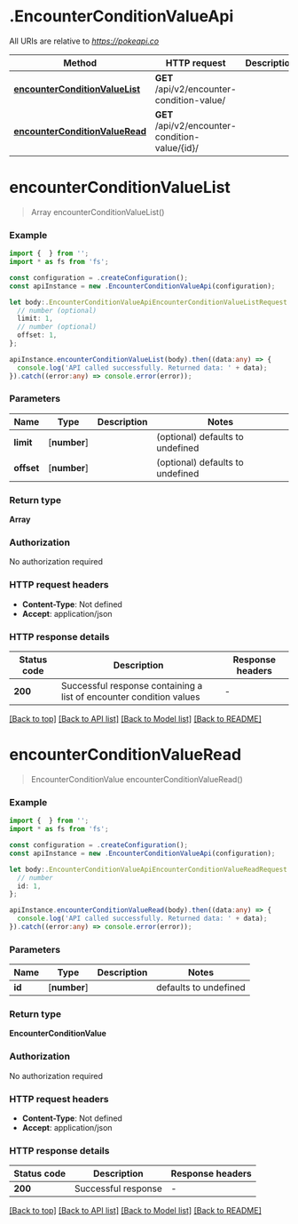 # .EncounterConditionValueApi

All URIs are relative to *https://pokeapi.co*

Method | HTTP request | Description
------------- | ------------- | -------------
[**encounterConditionValueList**](EncounterConditionValueApi.md#encounterConditionValueList) | **GET** /api/v2/encounter-condition-value/ | 
[**encounterConditionValueRead**](EncounterConditionValueApi.md#encounterConditionValueRead) | **GET** /api/v2/encounter-condition-value/{id}/ | 


# **encounterConditionValueList**
> Array<EncounterConditionValue> encounterConditionValueList()


### Example


```typescript
import {  } from '';
import * as fs from 'fs';

const configuration = .createConfiguration();
const apiInstance = new .EncounterConditionValueApi(configuration);

let body:.EncounterConditionValueApiEncounterConditionValueListRequest = {
  // number (optional)
  limit: 1,
  // number (optional)
  offset: 1,
};

apiInstance.encounterConditionValueList(body).then((data:any) => {
  console.log('API called successfully. Returned data: ' + data);
}).catch((error:any) => console.error(error));
```


### Parameters

Name | Type | Description  | Notes
------------- | ------------- | ------------- | -------------
 **limit** | [**number**] |  | (optional) defaults to undefined
 **offset** | [**number**] |  | (optional) defaults to undefined


### Return type

**Array<EncounterConditionValue>**

### Authorization

No authorization required

### HTTP request headers

 - **Content-Type**: Not defined
 - **Accept**: application/json


### HTTP response details
| Status code | Description | Response headers |
|-------------|-------------|------------------|
**200** | Successful response containing a list of encounter condition values |  -  |

[[Back to top]](#) [[Back to API list]](README.md#documentation-for-api-endpoints) [[Back to Model list]](README.md#documentation-for-models) [[Back to README]](README.md)

# **encounterConditionValueRead**
> EncounterConditionValue encounterConditionValueRead()


### Example


```typescript
import {  } from '';
import * as fs from 'fs';

const configuration = .createConfiguration();
const apiInstance = new .EncounterConditionValueApi(configuration);

let body:.EncounterConditionValueApiEncounterConditionValueReadRequest = {
  // number
  id: 1,
};

apiInstance.encounterConditionValueRead(body).then((data:any) => {
  console.log('API called successfully. Returned data: ' + data);
}).catch((error:any) => console.error(error));
```


### Parameters

Name | Type | Description  | Notes
------------- | ------------- | ------------- | -------------
 **id** | [**number**] |  | defaults to undefined


### Return type

**EncounterConditionValue**

### Authorization

No authorization required

### HTTP request headers

 - **Content-Type**: Not defined
 - **Accept**: application/json


### HTTP response details
| Status code | Description | Response headers |
|-------------|-------------|------------------|
**200** | Successful response |  -  |

[[Back to top]](#) [[Back to API list]](README.md#documentation-for-api-endpoints) [[Back to Model list]](README.md#documentation-for-models) [[Back to README]](README.md)


